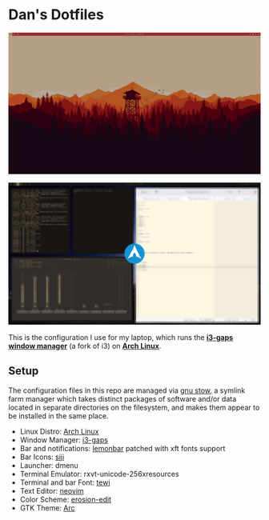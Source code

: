 # Dan's Dotfiles

![Empty workspace](https://github.com/daniele-salvagni/dotfiles/blob/master/screens/screen1.png)

![Lockscreen](https://github.com/daniele-salvagni/dotfiles/blob/master/screens/screen2.png)

This is the configuration I use for my laptop, which runs the
**[i3-gaps window manager](https://github.com/Airblader/i3)** (a fork of i3) on
**[Arch Linux](https://www.archlinux.org/)**.

## Setup

The configuration files in this repo are managed via [gnu stow](http://www.gnu.org/software/stow/),
a symlink farm manager which takes distinct packages of software and/or data located in separate
directories on the filesystem, and makes them appear to be installed in the same place.

- Linux Distro: [Arch Linux](https://www.archlinux.org/)
- Window Manager: [i3-gaps](https://github.com/Airblader/i3)
- Bar and notifications: [lemonbar](https://github.com/krypt-n/bar) patched with xft fonts support
- Bar Icons: [siji](https://github.com/gstk/siji)
- Launcher: dmenu
- Terminal Emulator: rxvt-unicode-256xresources
- Terminal and bar Font: [tewi](https://github.com/lucy/tewi-font)
- Text Editor: [neovim](https://github.com/neovim/neovim)
- Color Scheme: [erosion-edit](http://dotshare.it/dots/847/)
- GTK Theme: [Arc](https://github.com/horst3180/Arc-theme)

